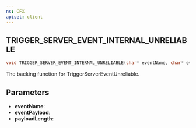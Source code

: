 ```yaml
---
ns: CFX
apiset: client
---
```

## TRIGGER_SERVER_EVENT_INTERNAL_UNRELIABLE

```c
void TRIGGER_SERVER_EVENT_INTERNAL_UNRELIABLE(char* eventName, char* eventPayload, int payloadLength);
```

The backing function for TriggerServerEventUnreliable.

## Parameters
* **eventName**: 
* **eventPayload**: 
* **payloadLength**: 

